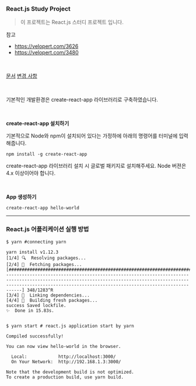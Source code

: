 ### React.js Study Project
> 이 프로젝트는 React.js 스터디 프로젝트 입니다.

참고
- https://velopert.com/3626
- https://velopert.com/3480

<br>

<a href="./docs">문서</a>
<a href="./CHANGELOG.md">변경 사항</a>

<br>

기본적인 개발환경은 create-react-app 라이브러리로 구축하였습니다.

<br>

<b>create-react-app 설치하기</b>

기본적으로 Node와 npm이 설치되어 있다는 가정하에 아래의 명령어를 터미널에 입력해줍니다.

```
npm install -g create-react-app
```

create-react-app 라이브러리 설치 시 글로벌 패키지로 설치해주세요. Node 버젼은 4.x 이상이어야 합니다.

<br>

<b>App 생성하기</b>

```
create-react-app hello-world
```

***

### React.js 어플리케이션 실행 방법

```
$ yarn #connecting yarn

yarn install v1.12.3
[1/4] 🔍  Resolving packages...
[2/4] 🚚  Fetching packages...
[#################################################################################-------------------------------------------------------------------------------------------------------------------------------------------------------------------------------------------------------------------------] 348/1283^R
[3/4] 🔗  Linking dependencies...
[4/4] 📃  Building fresh packages...
success Saved lockfile.
✨  Done in 15.83s.


$ yarn start # react.js application start by yarn

Compiled successfully!

You can now view hello-world in the browser.

  Local:            http://localhost:3000/
  On Your Network:  http://192.168.1.3:3000/

Note that the development build is not optimized.
To create a production build, use yarn build.
```
